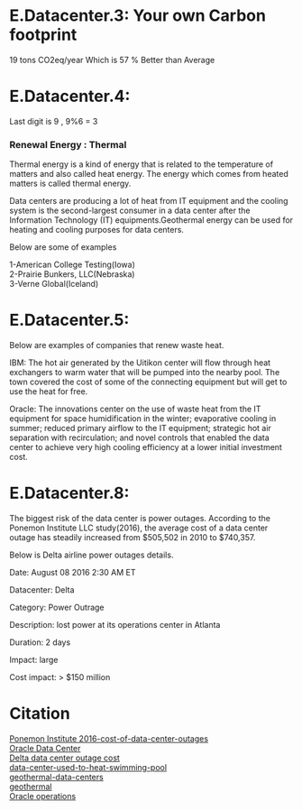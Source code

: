 # E.Datacenter.3: Your own Carbon footprint

19 tons CO2eq/year  Which is 57 % Better than Average

# E.Datacenter.4:

Last digit is 9 , 9%6 = 3

### Renewal Energy : Thermal 

Thermal energy is a kind of energy that is related to the temperature of matters and also called heat energy. The energy which comes from heated matters is called thermal energy.

Data centers are producing a lot of heat from IT equipment and the cooling system is the second-largest consumer in a data center after the Information Technology (IT) equipments.Geothermal energy can be used for heating and cooling purposes for data centers.

Below are some of examples  

1-American College Testing(Iowa)    
2-Prairie Bunkers, LLC(Nebraska)  
3-Verne Global(Iceland)    


# E.Datacenter.5:


Below are examples of companies that renew waste heat.

IBM: The hot air generated by the Uitikon center will flow through heat exchangers to warm water that will be pumped into the nearby pool. The town covered the cost of some of the connecting equipment but will get to use the heat for free.

Oracle: The innovations center on the use of waste heat from the IT equipment for space humidification in the winter; evaporative cooling in summer; reduced primary airflow to the IT equipment; strategic hot air separation with recirculation; and novel controls that enabled the data center to achieve very high cooling efficiency at a lower initial investment cost.

# E.Datacenter.8:

The biggest risk of the data center is power outages. According to the Ponemon Institute LLC study(2016), the average cost of a data center outage has steadily increased from $505,502 in 2010 to $740,357.

Below is Delta airline power outages details.

Date: August 08 2016 2:30 AM ET

Datacenter: Delta

Category: Power Outrage

Description: lost power at its operations center in Atlanta 

Duration: 2 days

Impact: large

Cost impact: > $150 million



# Citation 
[Ponemon Institute 2016-cost-of-data-center-outages](https://www.vertiv.com/globalassets/documents/reports/2016-cost-of-data-center-outages-11-11_51190_1.pdf)  
[Oracle Data Center](http://www.oracle.com/us/products/applications/green/innovation-data-center-2394061.pdf)  
[Delta data center outage cost](https://money.cnn.com/2016/09/07/technology/delta-computer-outage-cost/)   
[data-center-used-to-heat-swimming-pool](https://www.datacenterknowledge.com/archives/2008/04/02/data-center-used-to-heat-swimming-pool)    
[geothermal-data-centers ](https://www.datacenterknowledge.com/geothermal-data-centers)    
[geothermal](https://www.irena.org/geothermal)    
[Oracle operations](https://www.oracle.com/corporate/citizenship/sustainability/operations.html)    
